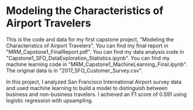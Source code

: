 # Modeling the Characteristics of Airport Travelers

This is the code and data for my first capstone project, "Modeling the Characteristics of Airport Travelers". You can find my final report in "MRM_Capstone1_FinalReport.pdf". You can find my data analysis code in "Capstone1_SFO_DataExploration_Statistics.ipynb". You can find my machine learning code in "MRM_Capstone1_MachineLearning_Final.ipynb". The original data is in "2017_SFO_Customer_Survey.csv".

In this project, I analyzed San Francisco International Airport survey data and used machine learning to build a model to distinguish between business and non-business travelers. I achieved an F1 score of 0.591 using logistic regression with upsampling.
